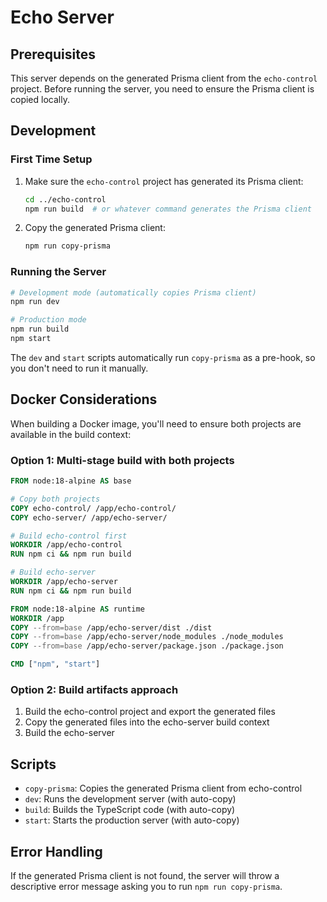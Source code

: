 # Echo Server

## Prerequisites

This server depends on the generated Prisma client from the `echo-control` project. Before running the server, you need to ensure the Prisma client is copied locally.

## Development

### First Time Setup

1. Make sure the `echo-control` project has generated its Prisma client:

   ```bash
   cd ../echo-control
   npm run build  # or whatever command generates the Prisma client
   ```

2. Copy the generated Prisma client:
   ```bash
   npm run copy-prisma
   ```

### Running the Server

```bash
# Development mode (automatically copies Prisma client)
npm run dev

# Production mode
npm run build
npm start
```

The `dev` and `start` scripts automatically run `copy-prisma` as a pre-hook, so you don't need to run it manually.

## Docker Considerations

When building a Docker image, you'll need to ensure both projects are available in the build context:

### Option 1: Multi-stage build with both projects

```dockerfile
FROM node:18-alpine AS base

# Copy both projects
COPY echo-control/ /app/echo-control/
COPY echo-server/ /app/echo-server/

# Build echo-control first
WORKDIR /app/echo-control
RUN npm ci && npm run build

# Build echo-server
WORKDIR /app/echo-server
RUN npm ci && npm run build

FROM node:18-alpine AS runtime
WORKDIR /app
COPY --from=base /app/echo-server/dist ./dist
COPY --from=base /app/echo-server/node_modules ./node_modules
COPY --from=base /app/echo-server/package.json ./package.json

CMD ["npm", "start"]
```

### Option 2: Build artifacts approach

1. Build the echo-control project and export the generated files
2. Copy the generated files into the echo-server build context
3. Build the echo-server

## Scripts

- `copy-prisma`: Copies the generated Prisma client from echo-control
- `dev`: Runs the development server (with auto-copy)
- `build`: Builds the TypeScript code (with auto-copy)
- `start`: Starts the production server (with auto-copy)

## Error Handling

If the generated Prisma client is not found, the server will throw a descriptive error message asking you to run `npm run copy-prisma`.
